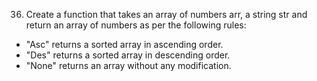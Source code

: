 36. Create a function that takes an array of numbers arr, a string str and return an array of numbers as per the following rules:

- "Asc" returns a sorted array in ascending order.
- "Des" returns a sorted array in descending order.
- "None" returns an array without any modification.
